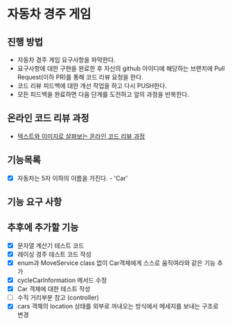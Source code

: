 # 자동차 경주 게임
## 진행 방법
* 자동차 경주 게임 요구사항을 파악한다.
* 요구사항에 대한 구현을 완료한 후 자신의 github 아이디에 해당하는 브랜치에 Pull Request(이하 PR)를 통해 코드 리뷰 요청을 한다.
* 코드 리뷰 피드백에 대한 개선 작업을 하고 다시 PUSH한다.
* 모든 피드백을 완료하면 다음 단계를 도전하고 앞의 과정을 반복한다.

## 온라인 코드 리뷰 과정
* [텍스트와 이미지로 살펴보는 온라인 코드 리뷰 과정](https://github.com/next-step/nextstep-docs/tree/master/codereview)

## 기능목록
 - [x] 자동차는 5자 이하의 이름을 가진다. - 'Car'

## 기능 요구 사항

## 추후에 추가할 기능
- [x] 문자열 계산기 테스트 코드
- [x] 레이싱 경주 테스트 코드 작성
- [x] enum과 MoveService class 없이 Car객체에게 스스로 움직여라와 같은 기능 추가
- [x] cycleCarInformation 메서드 수정
- [x] Car 객체에 대한 테스트 작성
- [ ] 수직 거리부분 참고 (controller)
- [x] cars 객체의 location 상태를 외부로 꺼내오는 방식에서 메세지를 보내는 구조로 변경
